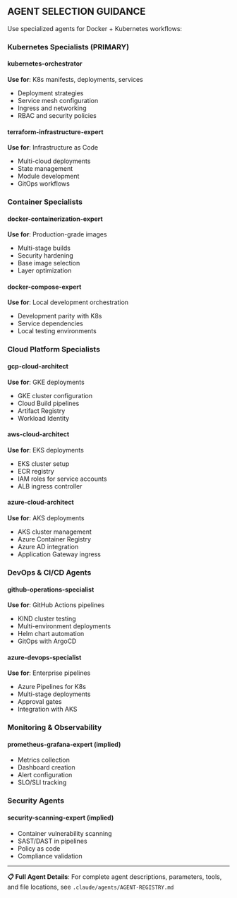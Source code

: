 ## AGENT SELECTION GUIDANCE

Use specialized agents for Docker + Kubernetes workflows:

### Kubernetes Specialists (PRIMARY)

#### kubernetes-orchestrator
**Use for**: K8s manifests, deployments, services
- Deployment strategies
- Service mesh configuration
- Ingress and networking
- RBAC and security policies

#### terraform-infrastructure-expert
**Use for**: Infrastructure as Code
- Multi-cloud deployments
- State management
- Module development
- GitOps workflows

### Container Specialists

#### docker-containerization-expert
**Use for**: Production-grade images
- Multi-stage builds
- Security hardening
- Base image selection
- Layer optimization

#### docker-compose-expert
**Use for**: Local development orchestration
- Development parity with K8s
- Service dependencies
- Local testing environments

### Cloud Platform Specialists

#### gcp-cloud-architect
**Use for**: GKE deployments
- GKE cluster configuration
- Cloud Build pipelines
- Artifact Registry
- Workload Identity

#### aws-cloud-architect
**Use for**: EKS deployments
- EKS cluster setup
- ECR registry
- IAM roles for service accounts
- ALB ingress controller

#### azure-cloud-architect
**Use for**: AKS deployments
- AKS cluster management
- Azure Container Registry
- Azure AD integration
- Application Gateway ingress

### DevOps & CI/CD Agents

#### github-operations-specialist
**Use for**: GitHub Actions pipelines
- KIND cluster testing
- Multi-environment deployments
- Helm chart automation
- GitOps with ArgoCD

#### azure-devops-specialist
**Use for**: Enterprise pipelines
- Azure Pipelines for K8s
- Multi-stage deployments
- Approval gates
- Integration with AKS

### Monitoring & Observability

#### prometheus-grafana-expert (implied)
- Metrics collection
- Dashboard creation
- Alert configuration
- SLO/SLI tracking

### Security Agents

#### security-scanning-expert (implied)
- Container vulnerability scanning
- SAST/DAST in pipelines
- Policy as code
- Compliance validation

---

**📋 Full Agent Details**: For complete agent descriptions, parameters, tools, and file locations, see `.claude/agents/AGENT-REGISTRY.md`